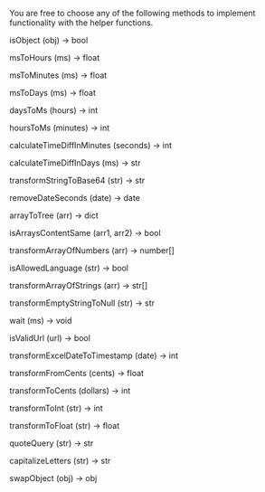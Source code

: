 You are free to choose any of the following methods to implement functionality with the helper functions.

isObject (obj) -> bool

msToHours (ms) -> float

msToMinutes (ms) -> float

msToDays (ms) -> float

daysToMs (hours) -> int

hoursToMs (minutes) -> int

calculateTimeDiffInMinutes (seconds) -> int

calculateTimeDiffInDays (ms) -> str

transformStringToBase64 (str) -> str

removeDateSeconds (date) -> date

arrayToTree (arr) -> dict

isArraysContentSame (arr1, arr2) -> bool

transformArrayOfNumbers (arr) -> number[]

isAllowedLanguage (str) -> bool

transformArrayOfStrings (arr) -> str[]

transformEmptyStringToNull (str) -> str

wait (ms) -> void

isValidUrl (url) -> bool

transformExcelDateToTimestamp (date) -> int

transformFromCents (cents) -> float

transformToCents (dollars) -> int

transformToInt (str) -> int

transformToFloat (str) -> float

quoteQuery (str) -> str

capitalizeLetters (str) -> str

swapObject (obj) -> obj
